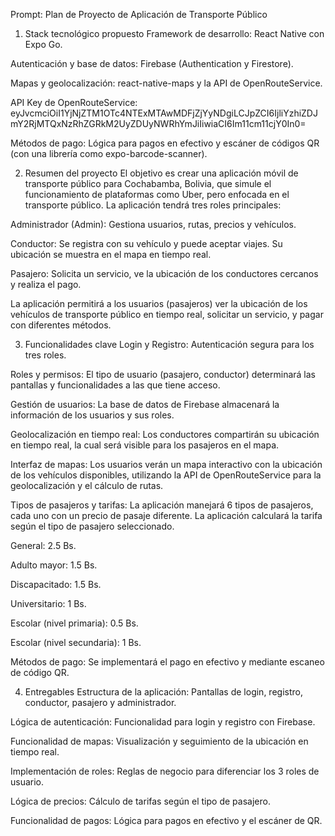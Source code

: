 Prompt: Plan de Proyecto de Aplicación de Transporte Público
1. Stack tecnológico propuesto
Framework de desarrollo: React Native con Expo Go.

Autenticación y base de datos: Firebase (Authentication y Firestore).

Mapas y geolocalización: react-native-maps y la API de OpenRouteService.

API Key de OpenRouteService: eyJvcmciOiI1YjNjZTM1OTc4NTExMTAwMDFjZjYyNDgiLCJpZCI6IjliYzhiZDJmY2RjMTQxNzRhZGRkM2UyZDUyNWRhYmJiIiwiaCI6Im11cm11cjY0In0=

Métodos de pago: Lógica para pagos en efectivo y escáner de códigos QR (con una librería como expo-barcode-scanner).

2. Resumen del proyecto
El objetivo es crear una aplicación móvil de transporte público para Cochabamba, Bolivia, que simule el funcionamiento de plataformas como Uber, pero enfocada en el transporte público. La aplicación tendrá tres roles principales:

Administrador (Admin): Gestiona usuarios, rutas, precios y vehículos.

Conductor: Se registra con su vehículo y puede aceptar viajes. Su ubicación se muestra en el mapa en tiempo real.

Pasajero: Solicita un servicio, ve la ubicación de los conductores cercanos y realiza el pago.

La aplicación permitirá a los usuarios (pasajeros) ver la ubicación de los vehículos de transporte público en tiempo real, solicitar un servicio, y pagar con diferentes métodos.

3. Funcionalidades clave
Login y Registro: Autenticación segura para los tres roles.

Roles y permisos: El tipo de usuario (pasajero, conductor) determinará las pantallas y funcionalidades a las que tiene acceso.

Gestión de usuarios: La base de datos de Firebase almacenará la información de los usuarios y sus roles.

Geolocalización en tiempo real: Los conductores compartirán su ubicación en tiempo real, la cual será visible para los pasajeros en el mapa.

Interfaz de mapas: Los usuarios verán un mapa interactivo con la ubicación de los vehículos disponibles, utilizando la API de OpenRouteService para la geolocalización y el cálculo de rutas.

Tipos de pasajeros y tarifas: La aplicación manejará 6 tipos de pasajeros, cada uno con un precio de pasaje diferente. La aplicación calculará la tarifa según el tipo de pasajero seleccionado.

General: 2.5 Bs.

Adulto mayor: 1.5 Bs.

Discapacitado: 1.5 Bs.

Universitario: 1 Bs.

Escolar (nivel primaria): 0.5 Bs.

Escolar (nivel secundaria): 1 Bs.

Métodos de pago: Se implementará el pago en efectivo y mediante escaneo de código QR.

4. Entregables
Estructura de la aplicación: Pantallas de login, registro, conductor, pasajero y administrador.

Lógica de autenticación: Funcionalidad para login y registro con Firebase.

Funcionalidad de mapas: Visualización y seguimiento de la ubicación en tiempo real.

Implementación de roles: Reglas de negocio para diferenciar los 3 roles de usuario.

Lógica de precios: Cálculo de tarifas según el tipo de pasajero.

Funcionalidad de pagos: Lógica para pagos en efectivo y el escáner de QR.